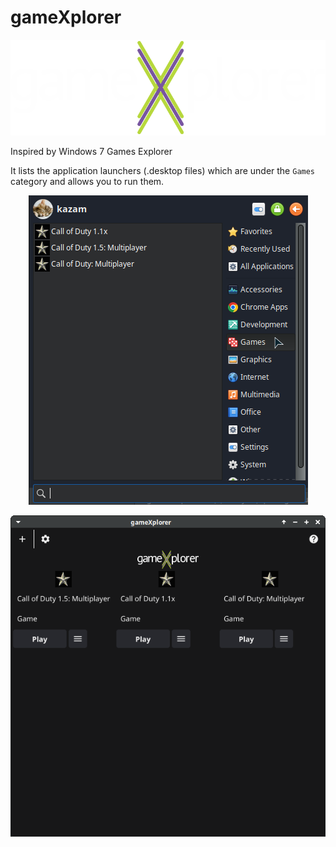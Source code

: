 # gameXplorer

<p align="center">
  <img src="https://raw.githubusercontent.com/Wolf-Pack-Clan/gameXplorer/main/gameXplorer_c.png" alt="gameXplorer"/>
</p>

Inspired by Windows 7 Games Explorer

It lists the application launchers (.desktop files) which are
under the `Games` category and allows you to run them.

<p align="center">
  <img src="https://raw.githubusercontent.com/Wolf-Pack-Clan/gameXplorer/main/screenshots/preview.png" alt="gameXplorer"/>
</p>

<p align="center">
  <img src="https://raw.githubusercontent.com/Wolf-Pack-Clan/gameXplorer/main/screenshots/preview2.png" alt="gameXplorer"/>
</p>
